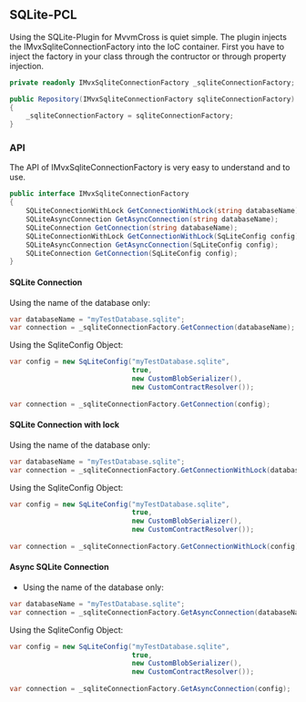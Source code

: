 ## SQLite-PCL

Using the SQLite-Plugin for MvvmCross is quiet simple. The plugin injects the IMvxSqliteConnectionFactory into the IoC container. First you have to inject the factory in your class through the contructor or through property injection.

```c#
private readonly IMvxSqliteConnectionFactory _sqliteConnectionFactory;

public Repository(IMvxSqliteConnectionFactory sqliteConnectionFactory)
{
    _sqliteConnectionFactory = sqliteConnectionFactory;
}
```

### API

The API of IMvxSqliteConnectionFactory is very easy to understand and to use.

```c#
public interface IMvxSqliteConnectionFactory
{
    SQLiteConnectionWithLock GetConnectionWithLock(string databaseName);
    SQLiteAsyncConnection GetAsyncConnection(string databaseName);
    SQLiteConnection GetConnection(string databaseName);
    SQLiteConnectionWithLock GetConnectionWithLock(SqLiteConfig config);
    SQLiteAsyncConnection GetAsyncConnection(SqLiteConfig config);
    SQLiteConnection GetConnection(SqLiteConfig config);
}
```
#### SQLite Connection

Using the name of the database only:
```c#
var databaseName = "myTestDatabase.sqlite";
var connection = _sqliteConnectionFactory.GetConnection(databaseName);
```

Using the SqliteConfig Object:
```c#
var config = new SqLiteConfig("myTestDatabase.sqlite", 
                              true, 
                              new CustomBlobSerializer(), 
                              new CustomContractResolver());
                              
var connection = _sqliteConnectionFactory.GetConnection(config);
```

#### SQLite Connection with lock

Using the name of the database only:
```c#
var databaseName = "myTestDatabase.sqlite";
var connection = _sqliteConnectionFactory.GetConnectionWithLock(databaseName);
```

Using the SqliteConfig Object:
```c#
var config = new SqLiteConfig("myTestDatabase.sqlite", 
                              true, 
                              new CustomBlobSerializer(), 
                              new CustomContractResolver());
                              
var connection = _sqliteConnectionFactory.GetConnectionWithLock(config);
```

#### Async SQLite Connection

* Using the name of the database only:
```c#
var databaseName = "myTestDatabase.sqlite";
var connection = _sqliteConnectionFactory.GetAsyncConnection(databaseName);
```

Using the SqliteConfig Object:
```c#
var config = new SqLiteConfig("myTestDatabase.sqlite", 
                              true, 
                              new CustomBlobSerializer(), 
                              new CustomContractResolver());
                              
var connection = _sqliteConnectionFactory.GetAsyncConnection(config);
```

